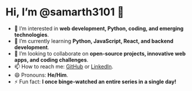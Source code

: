 # Hi, I’m @samarth3101 👋

- 👀 I’m interested in **web development, Python, coding, and emerging technologies**.  
- 🌱 I’m currently learning **Python, JavaScript, React, and backend development**.  
- 💞️ I’m looking to collaborate on **open-source projects, innovative web apps, and coding challenges**.  
- 📫 How to reach me: [GitHub](https://github.com/samarth3101) or [LinkedIn](https://www.linkedin.com/in/samarth-patil-3101spp/).  
- 😄 Pronouns: **He/Him**.  
- ⚡ Fun fact: **I once binge-watched an entire series in a single day!**
